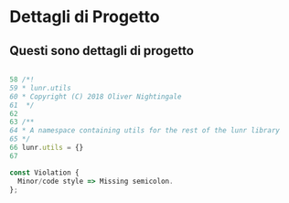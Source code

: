# Dettagli di Progetto

## Questi sono dettagli di progetto

```js

58 /*!
59 * lunr.utils
60 * Copyright (C) 2018 Oliver Nightingale
61  */
62
63 /**
64 * A namespace containing utils for the rest of the lunr library
65 */
66 lunr.utils = {}
67

const Violation {
  Minor/code style => Missing semicolon.
};

```
